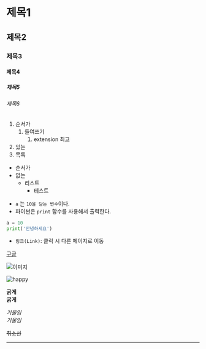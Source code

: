 <!-- 문법을 알아보자. -->
<!-- 1. Heading -->
<!-- 제목으로 사용 -->
<!-- '#'의 개수에 따라 수준을 구별 -->
# 제목1
## 제목2
### 제목3
#### 제목4
##### 제목5
###### 제목6

<!-- 2. 리스트 -->
<!-- 목록을 표시하기 위해 사용 -->
<!-- 2.1 순서가 있는 목록 -->
1. 순서가
   1. 들여쓰기
      1. extension 최고
2. 있는
3. 목록

<!-- 2.2 순서가 없는 목록 -->
<!-- '-', '+', '*' 모두 사용 가능 -->
<!-- 스페이스바 2개로 들여쓰기 -->
- 순서가
- 없는
  - 리스트
    - 테스트

<!-- 3. Code block -->
<!-- 해당 프로그래밍 언어에 맞춰서 텍스트 스타일을 변환 -->
<!-- 코드를 백틱(`) 3개로 감싸준다 -->
<!-- 코드 한 줄 블럭은 백틱(`) 1개로 감싸준다. -->
- `a` 는 `10을 담는 변수`이다.
- 파이썬은 `print` 함수를 사용해서 출력한다.
```python
a = 10
print('안녕하세요')
```

<!-- 4. 링크 & 이미지 -->
<!-- 링크: [표시할 이름](이동할 주소) -->
- `링크(Link)`: 클릭 시 다른 페이지로 이동

[구글](https://www.google.com/)

<!-- 이미지: ![이미지 없을 때](이미지 주소) -->

![이미지](https://picsum.photos/200/200)

![happy](image/happy.jfif)

<!-- 5. 텍스트 강조 문법 -->
<!-- 굵게 -->
**굵게**  
__굵게__
<!-- 기울임 -->
*기울임*  
_기울임_
<!-- 취소선 -->
<!-- ~~원하는 텍스트~~ -->
~~취소선~~

<!-- 6. 수평선 -->
<!-- 단락을 구분할 때 사용 -->
<!-- '-' 3개 이상 -->
-------------
